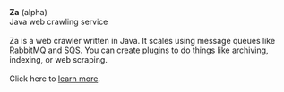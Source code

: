 <!--
Title: Za web crawling service
Description: Za is a scalable web crawler written in Java. You can create plugins to do things like archiving, indexing, or web scraping.
Author: Evan Ram
Contact: za@lmao.email
Email: za@lmao.email
  -->
<div id="title" align="left">
<strong>Za</strong> (alpha)
<br/>
Java web crawling service
</div>
<br/>
Za is a web crawler written in Java. It scales using message queues like RabbitMQ and SQS. You can create plugins to do things like archiving, indexing, or web scraping.
<br/>
<br/>
Click here to <a href="https://evanram.com">learn more</a>.
